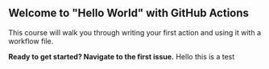 ## Welcome to "Hello World" with GitHub Actions

This course will walk you through writing your first action and using it with a workflow file. 

**Ready to get started? Navigate to the first issue.**
Hello this is a test
